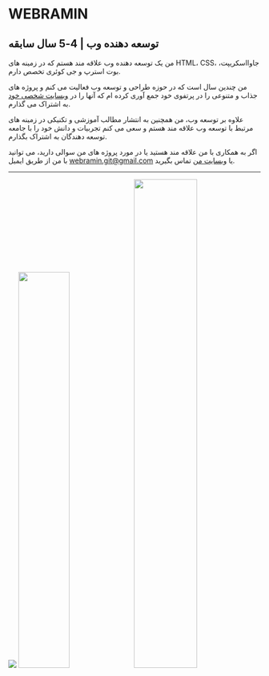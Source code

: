 # WEBRAMIN
## توسعه دهنده وب | 4-5 سال سابقه

من یک توسعه دهنده وب علاقه مند هستم که در زمینه های HTML، CSS، جاوااسکریپت، بوت استرپ و جی کوئری تخصص دارم.

من چندین سال است که در حوزه طراحی و توسعه وب فعالیت می کنم و پروژه های جذاب و متنوعی را در پرتفوی خود جمع آوری کرده ام که آنها را در [وبسایت شخصی خود](https://webramin.github.io/posts/) به اشتراک می گذارم.

علاوه بر توسعه وب، من همچنین به انتشار مطالب آموزشی و تکنیکی در زمینه های مرتبط با توسعه وب علاقه مند هستم و سعی می کنم تجربیات و دانش خود را با جامعه توسعه دهندگان به اشتراک بگذارم.

اگر به همکاری با من علاقه مند هستید یا در مورد پروژه های من سوالی دارید، می توانید
با من از طریق ایمیل [webramin.git@gmail.com](mailto:webramin.git@gmail.com) یا [وبسایت من](https://webramin.github.io/) تماس بگیرید.

---

<img src="https://opengraph.githubassets.com/0b812d4ce599e792900e29dc86d127f21f55e85cf5f26eba701642ef6175c73c/webramin/webramin.github.io" />

<img width="45%" src="https://github-readme-stats.vercel.app/api/top-langs/?username=webramin&title_color=79ff97&icon_color=63a2ff&text_color=ffffff&bg_color=151515&hide=css%2Chtml&layout=compact" />
<img width="50%" src="https://github-readme-stats.vercel.app/api?username=webramin&&show_icons=true&title_color=79ff97&icon_color=63a2ff&text_color=ffffff&bg_color=151515&hide=contribs" />
